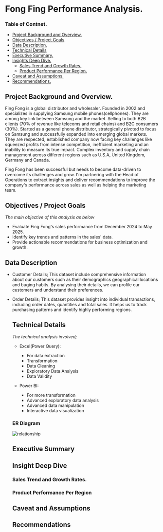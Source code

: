 # Fong Fing Performance Analysis.
### Table of Contnet.
 - [Project Background and Overview.]( #project-background-and-overview )
 - [Objectives / Project Goals](#objectives-/-project-goals)
 - [Data Description.]( #data-description)
 - [Technical Details]( #technical-details)
 - [Executive Summary.]( #executive-summary)
 - [Insights Deep Dive.](#insights-deep-dive)
   - [Sales Trend and Growth Rates.](#sales-trend-and-growth-rates)
   - [Product Performance Per Region.](#product-performance-per-region)
- [Caveat and Assumptions.](#caveat-and-assumptions)
- [Recommendations.](#recommendations)

  
## Project Background and Overview.
Fing Fong is a global distributor and wholesaler. Founded in 2002 and  specializes in supplying Samsung mobile phones(cellphones). They are among key link between Samsung and the market. Selling to both B2B clients (70% of revenue like telecoms and retail chains) and B2C consumers (30%).
Started as a general phone distributor, strategically pivoted to focus on Samsung and successfully expanded into emerging global markets.
 They are respected, established company now facing key challenges like squeezed profits from intense competition, inefficient marketing and an inability to measure its true impact.
Complex inventory and supply chain management across different regions such as U.S.A, United Kingdom, Germany and Canada.

   Fing Fong has been successful but needs to become data-driven to overcome its challenges and grow. I'm partnering with the Head of Operations to extract insights and deliver recommendations to improve the company's performance across sales as well as helping the marketing team.

   ## Objectives / Project Goals
   *The main objective of this analysis as below*
   
   - Evaluate Fing Fong's sales performance from December 2024 to May 2025.
   - Identify key trends and patterns in the sales' data.
   - Provide actionable recommendations for business optimization and growth. 
     
   
   ## Data Description
   - Customer Details; This dataset include comprehensive information about our customers such as their  demographics
     geographical locations and buging habits. By analysing their details, we can profile our customers and understand their preferences.
- Order Details; This dataset provides insight into individual transactions, including order dates, quantities and total sales.
  It helps us to track purchasing patterns and identify highly performing regions.
   ## Technical Details
   *The technical analysis involved;*
   - Excel(Power Query):
     - For data extraction
     -   Transformation
     -   Data Cleaning
     -  Exploratory Data Analysis
     -   Data Validity

   - Power BI:
      -  For more transformation
      -   Advanced exploratory data analysis
      -    Advanced data manipulation
      -    Interactive data visualization 
   ### ER Diagram
  
  ![relationship](https://github.com/user-attachments/assets/622d0991-ad9b-41df-a1a8-8ce06c3dbeab)

   ## Executive Summary
  
   ## Insight Deep Dive
   ### Sales Trend and Growth Rates.
   ### Product Performance Per Region
   ## Caveat and Assumptions
   ## Recommendations
   
                          
